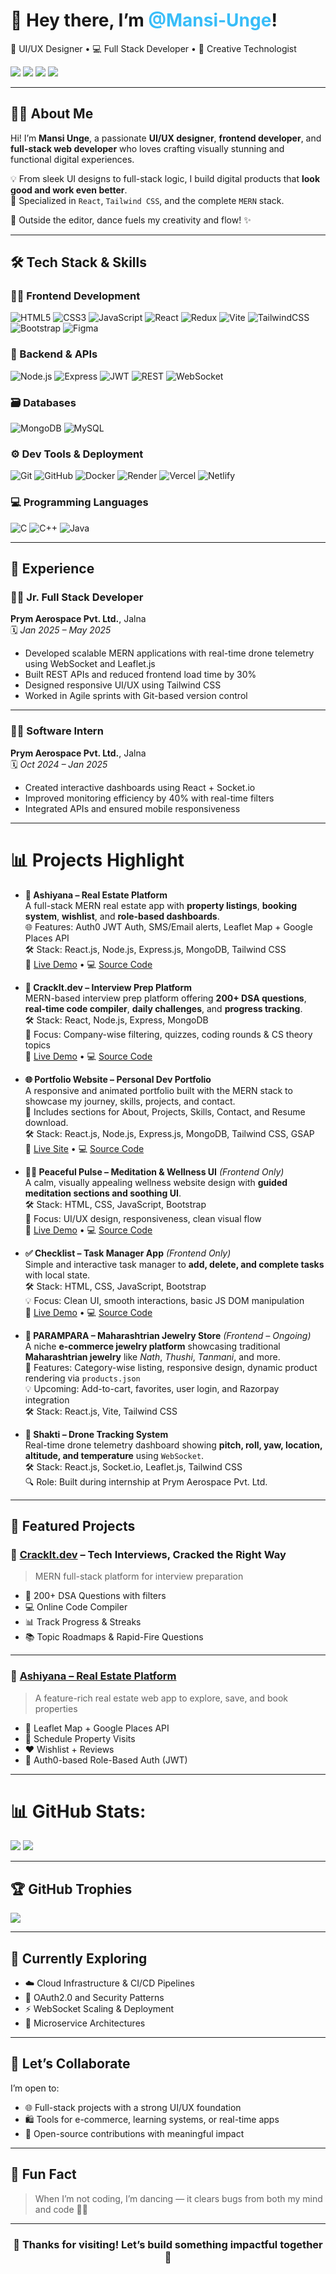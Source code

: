 <h1>👋 Hey there, I’m <span style="color:#38bdf8;">@Mansi-Unge</span>!</h1>

<p>
🎨 UI/UX Designer • 💻 Full Stack Developer • 🧠 Creative Technologist  
</p>

<p>
<a href="mailto:mansiunge@gmail.com"><img src="https://img.shields.io/badge/Gmail-D14836?style=flat&logo=gmail&logoColor=white"></a>
<a href="https://www.linkedin.com/in/mansi-unge-8825ba312"><img src="https://img.shields.io/badge/LinkedIn-0077B5?style=flat&logo=linkedin&logoColor=white"></a>
<a href="https://twitter.com/@MansiUnge60256"><img src="https://img.shields.io/badge/Twitter-1DA1F2?style=flat&logo=twitter&logoColor=white"></a>
<a href="https://hashnode.com/@MansiUnge"><img src="https://img.shields.io/badge/Hashnode-2962FF?style=flat&logo=hashnode&logoColor=white"></a>
</p>

---

## 👩‍💻 About Me

Hi! I’m **Mansi Unge**, a passionate **UI/UX designer**, **frontend developer**, and **full-stack web developer** who loves crafting visually stunning and functional digital experiences.

💡 From sleek UI designs to full-stack logic, I build digital products that **look good and work even better**.  
🎯 Specialized in `React`, `Tailwind CSS`, and the complete `MERN` stack.

💃 Outside the editor, dance fuels my creativity and flow! ✨

---

## 🛠 Tech Stack & Skills

<div>

### 👩‍💻 Frontend Development  
![HTML5](https://img.shields.io/badge/HTML5-E34F26?style=flat&logo=html5&logoColor=white)
![CSS3](https://img.shields.io/badge/CSS3-1572B6?style=flat&logo=css3&logoColor=white)
![JavaScript](https://img.shields.io/badge/JavaScript-F7DF1E?style=flat&logo=javascript&logoColor=black)
![React](https://img.shields.io/badge/React-20232A?style=flat&logo=react&logoColor=61DAFB)
![Redux](https://img.shields.io/badge/Redux-593D88?style=flat&logo=redux&logoColor=white)
![Vite](https://img.shields.io/badge/Vite-646CFF?style=flat&logo=vite&logoColor=white)
![TailwindCSS](https://img.shields.io/badge/TailwindCSS-38BDF8?style=flat&logo=tailwind-css&logoColor=white)
![Bootstrap](https://img.shields.io/badge/Bootstrap-7952B3?style=flat&logo=bootstrap&logoColor=white)
![Figma](https://img.shields.io/badge/Figma-F24E1E?style=flat&logo=figma&logoColor=white)

### 🧩 Backend & APIs  
![Node.js](https://img.shields.io/badge/Node.js-339933?style=flat&logo=node.js&logoColor=white)
![Express](https://img.shields.io/badge/Express.js-000000?style=flat&logo=express&logoColor=white)
![JWT](https://img.shields.io/badge/JWT-000000?style=flat&logo=jsonwebtokens&logoColor=white)
![REST](https://img.shields.io/badge/REST%20API-005571?style=flat&logo=api&logoColor=white)
![WebSocket](https://img.shields.io/badge/WebSocket-010101?style=flat&logo=socketdotio&logoColor=white)

### 🗃️ Databases  
![MongoDB](https://img.shields.io/badge/MongoDB-4EA94B?style=flat&logo=mongodb&logoColor=white)
![MySQL](https://img.shields.io/badge/MySQL-00758F?style=flat&logo=mysql&logoColor=white)

### ⚙️ Dev Tools & Deployment  
![Git](https://img.shields.io/badge/Git-F05032?style=flat&logo=git&logoColor=white)
![GitHub](https://img.shields.io/badge/GitHub-181717?style=flat&logo=github&logoColor=white)
![Docker](https://img.shields.io/badge/Docker-2496ED?style=flat&logo=docker&logoColor=white)
![Render](https://img.shields.io/badge/Render-46E3B7?style=flat&logo=render&logoColor=white)
![Vercel](https://img.shields.io/badge/Vercel-000000?style=flat&logo=vercel&logoColor=white)
![Netlify](https://img.shields.io/badge/Netlify-00C7B7?style=flat&logo=netlify&logoColor=white)

### 💻 Programming Languages  
![C](https://img.shields.io/badge/C-00599C?style=flat&logo=c&logoColor=white)
![C++](https://img.shields.io/badge/C++-00599C?style=flat&logo=cplusplus&logoColor=white)
![Java](https://img.shields.io/badge/Java-007396?style=flat&logo=java&logoColor=white)

</div>

---

## 💼 Experience

### 👩‍💻 Jr. Full Stack Developer  
**Prym Aerospace Pvt. Ltd.**, Jalna  
🗓️ *Jan 2025 – May 2025*

- Developed scalable MERN applications with real-time drone telemetry using WebSocket and Leaflet.js  
- Built REST APIs and reduced frontend load time by 30%  
- Designed responsive UI/UX using Tailwind CSS  
- Worked in Agile sprints with Git-based version control

---

### 👩‍💻 Software Intern  
**Prym Aerospace Pvt. Ltd.**, Jalna  
🗓️ *Oct 2024 – Jan 2025*

- Created interactive dashboards using React + Socket.io  
- Improved monitoring efficiency by 40% with real-time filters  
- Integrated APIs and ensured mobile responsiveness

---

# 📊 Projects Highlight

- **🏡 Ashiyana – Real Estate Platform**  
  A full-stack MERN real estate app with **property listings**, **booking system**, **wishlist**, and **role-based dashboards**.  
  🌐 Features: Auth0 JWT Auth, SMS/Email alerts, Leaflet Map + Google Places API  
  🛠️ Stack: React.js, Node.js, Express.js, MongoDB, Tailwind CSS  
  🔗 [Live Demo](https://ashiyana.netlify.app/) • 💻 [Source Code](https://github.com/Mansi-unge/Ashiyana)

- **🧠 CrackIt.dev – Interview Prep Platform**  
  MERN-based interview prep platform offering **200+ DSA questions**, **real-time code compiler**, **daily challenges**, and **progress tracking**.  
  🛠️ Stack: React, Node.js, Express, MongoDB  
  🌟 Focus: Company-wise filtering, quizzes, coding rounds & CS theory topics  
  🔗 [Live Demo](https://crack-it-dev.vercel.app/) • 💻 [Source Code](https://github.com/Mansi-unge/CrackItDev)

- **🌐 Portfolio Website – Personal Dev Portfolio**  
  A responsive and animated portfolio built with the MERN stack to showcase my journey, skills, projects, and contact.  
  🎨 Includes sections for About, Projects, Skills, Contact, and Resume download.  
  🛠️ Stack: React.js, Node.js, Express.js, MongoDB, Tailwind CSS, GSAP  
  🔗 [Live Site](https://mansiunge.vercel.app/) • 💻 [Source Code](https://github.com/Mansi-unge/Portfolio.git)

- **🧘‍♀️ Peaceful Pulse – Meditation & Wellness UI** *(Frontend Only)*  
  A calm, visually appealing wellness website design with **guided meditation sections and soothing UI**.  
  🛠️ Stack: HTML, CSS, JavaScript, Bootstrap  
  🎯 Focus: UI/UX design, responsiveness, clean visual flow  
  🔗 [Live Demo](https://github.com/Mansi-unge/Peaceful-pulse.git) • 💻 [Source Code](https://mansi-unge.github.io/Peaceful-pulse/)

- **✅ Checklist – Task Manager App** *(Frontend Only)*  
  Simple and interactive task manager to **add, delete, and complete tasks** with local state.  
  🛠️ Stack: HTML, CSS, JavaScript, Bootstrap  
  💡 Focus: Clean UI, smooth interactions, basic JS DOM manipulation  
  🔗 [Live Demo](https://mansi-unge.github.io/checkllist/) • 💻 [Source Code](https://github.com/Mansi-unge/checkllist)

- **👑 PARAMPARA – Maharashtrian Jewelry Store** *(Frontend – Ongoing)*  
  A niche **e-commerce jewelry platform** showcasing traditional **Maharashtrian jewelry** like *Nath*, *Thushi*, *Tanmani*, and more.  
  🎯 Features: Category-wise listing, responsive design, dynamic product rendering via `products.json`  
  💡 Upcoming: Add-to-cart, favorites, user login, and Razorpay integration  
  🛠️ Stack: React.js, Vite, Tailwind CSS
  
- **🚁 Shakti – Drone Tracking System**  
  Real-time drone telemetry dashboard showing **pitch, roll, yaw, location, altitude, and temperature** using `WebSocket`.  
  🛠️ Stack: React.js, Socket.io, Leaflet.js, Tailwind CSS  
  🔍 Role: Built during internship at Prym Aerospace Pvt. Ltd.
  
---

## 🌟 Featured Projects

### 🧠 [CrackIt.dev](https://github.com/yourusername/crackit.dev) – Tech Interviews, Cracked the Right Way  
> MERN full-stack platform for interview preparation  
- 🧩 200+ DSA Questions with filters  
- 💻 Online Code Compiler  
- 📊 Track Progress & Streaks  
- 📚 Topic Roadmaps & Rapid-Fire Questions  

---

### 🏡 [Ashiyana – Real Estate Platform](https://github.com/Mansi-unge/Ashiyana)

> A feature-rich real estate web app to explore, save, and book properties

- 📍 Leaflet Map + Google Places API  
- 📅 Schedule Property Visits  
- ❤️ Wishlist + Reviews  
- 🔐 Auth0-based Role-Based Auth (JWT)

---

# 📊 GitHub Stats:
![](https://github-readme-stats.vercel.app/api?username=Mansi-unge&theme=default&hide_border=false&include_all_commits=false&count_private=false)
![](https://nirzak-streak-stats.vercel.app/?user=Mansi-unge&theme=default&hide_border=false)

---

## 🏆 GitHub Trophies
![](https://github-profile-trophy.vercel.app/?username=Mansi-unge&theme=default&no-frame=false&no-bg=true&margin-w=4)   

---
## 🌱 Currently Exploring

- ☁️ Cloud Infrastructure & CI/CD Pipelines  
- 🔐 OAuth2.0 and Security Patterns  
- ⚡ WebSocket Scaling & Deployment  
- 🧩 Microservice Architectures

---

## 🤝 Let’s Collaborate

I’m open to:
- 🌐 Full-stack projects with a strong UI/UX foundation  
- 🛍️ Tools for e-commerce, learning systems, or real-time apps  
- 🌱 Open-source contributions with meaningful impact

---

## 💃 Fun Fact

> When I’m not coding, I’m dancing — it clears bugs from both my mind and code 💃✨

---

<h3 align="center">🌈 Thanks for visiting! Let’s build something impactful together 🌈</h3>


